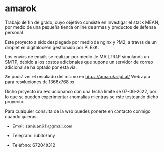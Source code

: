 # amarok

Trabajo de fin de grado, cuyo objetivo consiste en investigar el stack MEAN, por medio de una pequeña tienda online de armas y productos de defensa personal.

Este proyecto a sido desplegado por medio de nginx y PM2, a traves de un droplet en digitalocean gestionado por PLESK.

Los envios de emails se realizan por medio de MAILTRAP simulando un SMTP, debido a los costos adicionales que supone un servidor de correo adicional se ha optado por esta vía.

Se podrá ver el resultado del mismo en https://amarok.digital/  Web apta para resoluciones de 1366x768 px

Dicho proyecto ira evolucionando con una fecha límite de 07-06-2022, por lo que se pueden experimentar anomalías mientras se este testeando dicho proyecto.

Para cualquier consulta de la web puedes ponerte en contacto conmigo cuando quieras:

- Email: sanjuan611@gmail.com

- Telegram: rubitokany

- Teléfono: 672049312  
